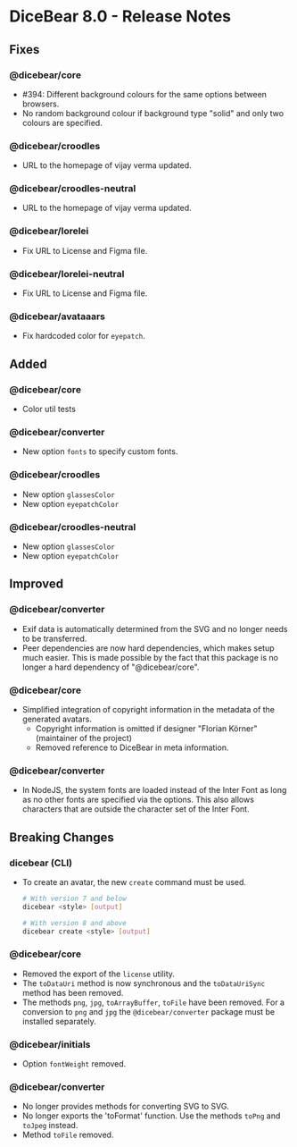 # DiceBear 8.0 - Release Notes

## Fixes

### @dicebear/core

- #394: Different background colours for the same options between browsers.
- No random background colour if background type "solid" and only two colours
  are specified.

### @dicebear/croodles

- URL to the homepage of vijay verma updated.

### @dicebear/croodles-neutral

- URL to the homepage of vijay verma updated.

### @dicebear/lorelei

- Fix URL to License and Figma file.

### @dicebear/lorelei-neutral

- Fix URL to License and Figma file.

### @dicebear/avataaars

- Fix hardcoded color for `eyepatch`.

## Added

### @dicebear/core

- Color util tests

### @dicebear/converter

- New option `fonts` to specify custom fonts.

### @dicebear/croodles

- New option `glassesColor`
- New option `eyepatchColor`

### @dicebear/croodles-neutral

- New option `glassesColor`
- New option `eyepatchColor`

## Improved

### @dicebear/converter

- Exif data is automatically determined from the SVG and no longer needs to be
  transferred.
- Peer dependencies are now hard dependencies, which makes setup much easier.
  This is made possible by the fact that this package is no longer a hard
  dependency of "@dicebear/core".

### @dicebear/core

- Simplified integration of copyright information in the metadata of the
  generated avatars.
  - Copyright information is omitted if designer "Florian Körner" (maintainer of
    the project)
  - Removed reference to DiceBear in meta information.

### @dicebear/converter

- In NodeJS, the system fonts are loaded instead of the Inter Font as long as no
  other fonts are specified via the options. This also allows characters that
  are outside the character set of the Inter Font.

## Breaking Changes

### dicebear (CLI)

- To create an avatar, the new `create` command must be used.

  ```bash
  # With version 7 and below
  dicebear <style> [output]

  # With version 8 and above
  dicebear create <style> [output]
  ```

### @dicebear/core

- Removed the export of the `license` utility.
- The `toDataUri` method is now synchronous and the `toDataUriSync` method has
  been removed.
- The methods `png`, `jpg`, `toArrayBuffer`, `toFile` have been removed. For a
  conversion to `png` and `jpg` the `@dicebear/converter` package must be
  installed separately.

### @dicebear/initials

- Option `fontWeight` removed.

### @dicebear/converter

- No longer provides methods for converting SVG to SVG.
- No longer exports the 'toFormat' function. Use the methods `toPng` and
  `toJpeg` instead.
- Method `toFile` removed.

